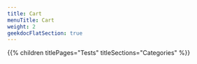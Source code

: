 ```yaml
---
title: Cart
menuTitle: Cart
weight: 2 
geekdocFlatSection: true
---
```


{{% children titlePages="Tests" titleSections="Categories" %}}
